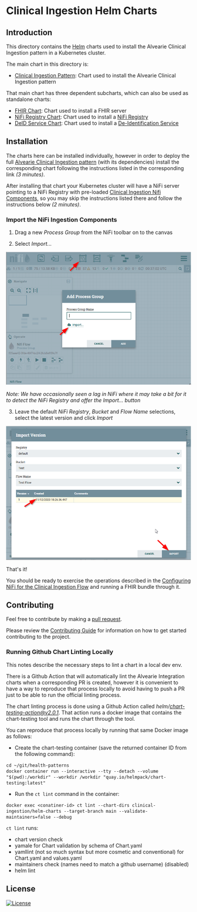 # Clinical Ingestion Helm Charts

## Introduction

This directory contains the [Helm](https://github.com/kubernetes/helm) charts used to install the Alvearie Clinical Ingestion pattern in a Kubernetes cluster.

The main chart in this directory is:

- [Clinical Ingestion Pattern](./alvearie-ingestion): Chart used to install the Alvearie Clinical Ingestion pattern

That main chart has three dependent subcharts, which can also be used as standalone charts:

- [FHIR Chart](./alvearie-ingestion/charts/fhir): Chart used to install a FHIR server
- [NiFi Registry Chart](./alvearie-ingestion/charts/nifi-registry): Chart used to install a [NiFi Registry](https://nifi.apache.org/registry.html)
- [DeID Service Chart](./alvearie-ingestion/charts/deid): Chart used to install a [De-Identification Service](https://github.com/Alvearie/de-identification)


## Installation

The charts here can be installed individually, however in order to deploy the full [Alvearie Clinical Ingestion pattern](./alvearie-ingestion) (with its dependencies) install the corresponding chart following the instructions listed in the corresponding link *(3 minutes)*.

After installing that chart your Kubernetes cluster will have a NiFi server pointing to a NiFi Registry with pre-loaded [Clinical Ingestion Nifi Components](https://github.com/Alvearie/health-patterns/tree/initial-charts/nifi-components), so you may skip the instructions listed there and follow the instructions below *(2 minutes)*.

### Import the NiFi Ingestion Components

1. Drag a new _Process Group_ from the NiFi toolbar on to the canvas

2. Select _Import..._ 

![](../../docs/images/nifi-add-pg.png)

_Note: We have occasionally seen a lag in NiFi where it may take a bit for it to detect the NiFi Registry and offer the Import... button_

3. Leave the default _NiFi Registry_, _Bucket_ and _Flow Name_ selections, select the latest version and click _Import_

![](../../docs/images/nifi-import-latest.png)

That's it! 

You should be ready to exercise the operations described in the [Configuring NiFi for the Clinical Ingestion Flow](https://github.com/Alvearie/health-patterns/tree/initial-charts/clinical-ingestion#configuring-nifi-for-the-clinical-ingestion-flow) and running a FHIR bundle through it.

## Contributing

Feel free to contribute by making a [pull request](https://github.com/Alvearie/health-patterns/pull/new/master).

Please review the [Contributing Guide](CONTRIBUTING.md) for information on how to get started contributing to the project.

### Running Github Chart Linting Locally

This notes describe the necessary steps to lint a chart in a local dev env.

There is a Github Action that will automatically lint the Alvearie Integration charts when a corresponding PR is created, however it is convenient to have a way to reproduce that process locally to avoid having to push a PR just to be able to run the official linting process.

The chart linting process is done using a Github Action called *helm/chart-testing-action@v2.0.1*. That action runs a docker image that contains the chart-testing tool and runs the chart through the tool. 

You can reproduce that process locally by running that same Docker image as follows:

- Create the chart-testing container (save the returned container ID from the following command):

```
cd ~/git/health-patterns
docker container run --interactive --tty --detach --volume "$(pwd):/workdir" --workdir /workdir "quay.io/helmpack/chart-testing:latest"
```

- Run the `ct lint` command in the container:

```
docker exec <conatiner-id> ct lint --chart-dirs clinical-ingestion/helm-charts --target-branch main --validate-maintainers=false --debug 
```

`ct lint` runs:
- chart version check
- yamale for Chart validation by schema of Chart.yaml
- yamllint (not so much syntax but more cosmetic and conventional) for  Chart.yaml and values.yaml
- maintainers check (names need to match a github username) (disabled)
- helm lint

## License
[![License](https://img.shields.io/badge/License-Apache%202.0-blue.svg)](https://opensource.org/licenses/Apache-2.0) 
